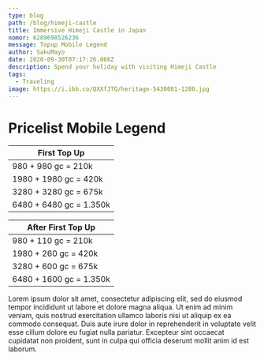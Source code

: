 ```yaml
---
type: blog
path: /blog/himeji-castle
title: Immersive Himeji Castle in Japan
nomor: 6289698526236
message: Topup Mobile Legend
author: SakuMayo
date: 2020-09-30T07:17:26.066Z
description: Spend your holiday with visiting Himeji Castle
tags:
  - Traveling
image: https://i.ibb.co/QXXfJTQ/heritage-5430081-1280.jpg
---
```


# Pricelist Mobile Legend

| First Top Up            |
| ----------------------- |
| 980 + 980 gc = 210k     |
| 1980 + 1980 gc = 420k   |
| 3280 + 3280 gc = 675k   |
| 6480 + 6480 gc = 1.350k |

| After First Top Up      |
| ----------------------- |
| 980 + 110 gc = 210k     |
| 1980 + 260 gc = 420k    |
| 3280 + 600 gc = 675k    |
| 6480 + 1600 gc = 1.350k |

Lorem ipsum dolor sit amet, consectetur adipiscing elit, sed do eiusmod tempor incididunt ut labore et dolore magna aliqua. Ut enim ad minim veniam, quis nostrud exercitation ullamco laboris nisi ut aliquip ex ea commodo consequat. Duis aute irure dolor in reprehenderit in voluptate velit esse cillum dolore eu fugiat nulla pariatur. Excepteur sint occaecat cupidatat non proident, sunt in culpa qui officia deserunt mollit anim id est laborum.

